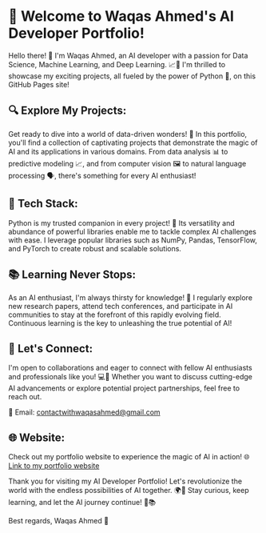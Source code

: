 # 🚀 Welcome to Waqas Ahmed's AI Developer Portfolio! 

Hello there! 👋 I'm Waqas Ahmed, an AI developer with a passion for Data Science, Machine Learning, and Deep Learning. 📈🧠 I'm thrilled to showcase my exciting projects, all fueled by the power of Python 🐍, on this GitHub Pages site!

## 🔍 Explore My Projects:
Get ready to dive into a world of data-driven wonders! 🌟 In this portfolio, you'll find a collection of captivating projects that demonstrate the magic of AI and its applications in various domains. From data analysis 📊 to predictive modeling 📈, and from computer vision 🖼️ to natural language processing 🗣️, there's something for every AI enthusiast!

## 🧰 Tech Stack:
Python is my trusted companion in every project! 🐍 Its versatility and abundance of powerful libraries enable me to tackle complex AI challenges with ease. I leverage popular libraries such as NumPy, Pandas, TensorFlow, and PyTorch to create robust and scalable solutions.

## 📚 Learning Never Stops:
As an AI enthusiast, I'm always thirsty for knowledge! 🚰 I regularly explore new research papers, attend tech conferences, and participate in AI communities to stay at the forefront of this rapidly evolving field. Continuous learning is the key to unleashing the true potential of AI!

## 💬 Let's Connect:
I'm open to collaborations and eager to connect with fellow AI enthusiasts and professionals like you! 💻🤝 Whether you want to discuss cutting-edge AI advancements or explore potential project partnerships, feel free to reach out.

💬 Email: [contactwithwaqasahmed@gmail.com](contactwithwaqasahmed@gmail.com)

## 🌐 Website:
Check out my portfolio website to experience the magic of AI in action! 🌐
[Link to my portfolio website](https://waqasahmedbasharat.github.io/)

Thank you for visiting my AI Developer Portfolio! Let's revolutionize the world with the endless possibilities of AI together. 🌍🤖 Stay curious, keep learning, and let the AI journey continue! 🚀📚

Best regards,
Waqas Ahmed 🙌
